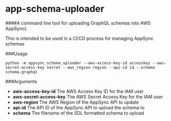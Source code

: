 # app-schema-uploader

####A command line tool for uploading GraphQL schemas into AWS AppSyncL

This is intended to be used in a CI/CD process for managing AppSync schemas

###Usage
```
python -m appsync_schema_uploader --aws-access-key-id accesskey --aws-secret-access-key secret --aws_region region --api-id id --schema schema.graphql
```

###Arguments
- **aws-access-key-id** The AWS Access Key ID for the IAM user
- **aws-secret-access-key** The AWS Secret Access Key for the IAM user
- **aws-region** The AWS Region of the AppSync API to update
- **api-id** The API ID of the AppSync API to upload the schema to
- **schema** The filename of the SDL formatted schema to upload
 